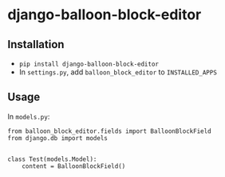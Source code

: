 # django-balloon-block-editor

## Installation

- `pip install django-balloon-block-editor`
- In `settings.py`, add `balloon_block_editor` to `INSTALLED_APPS`

## Usage

In `models.py`:

```
from balloon_block_editor.fields import BalloonBlockField
from django.db import models


class Test(models.Model):
    content = BalloonBlockField()
```


